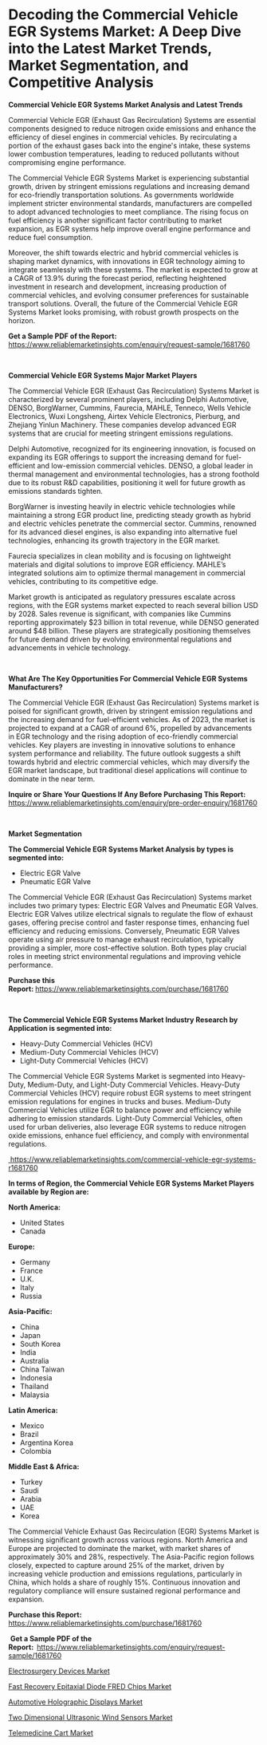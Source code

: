 <p><h1>Decoding the Commercial Vehicle EGR Systems Market: A Deep Dive into the Latest Market Trends, Market Segmentation, and Competitive Analysis</h1></p><p><strong>Commercial Vehicle EGR Systems Market Analysis and Latest Trends</strong></p>
<p><p>Commercial Vehicle EGR (Exhaust Gas Recirculation) Systems are essential components designed to reduce nitrogen oxide emissions and enhance the efficiency of diesel engines in commercial vehicles. By recirculating a portion of the exhaust gases back into the engine's intake, these systems lower combustion temperatures, leading to reduced pollutants without compromising engine performance.</p><p>The Commercial Vehicle EGR Systems Market is experiencing substantial growth, driven by stringent emissions regulations and increasing demand for eco-friendly transportation solutions. As governments worldwide implement stricter environmental standards, manufacturers are compelled to adopt advanced technologies to meet compliance. The rising focus on fuel efficiency is another significant factor contributing to market expansion, as EGR systems help improve overall engine performance and reduce fuel consumption.</p><p>Moreover, the shift towards electric and hybrid commercial vehicles is shaping market dynamics, with innovations in EGR technology aiming to integrate seamlessly with these systems. The market is expected to grow at a CAGR of 13.9% during the forecast period, reflecting heightened investment in research and development, increasing production of commercial vehicles, and evolving consumer preferences for sustainable transport solutions. Overall, the future of the Commercial Vehicle EGR Systems Market looks promising, with robust growth prospects on the horizon.</p></p>
<p><strong>Get a Sample PDF of the Report:&nbsp;</strong> <a href="https://www.reliablemarketinsights.com/enquiry/request-sample/1681760?utm_campaign=1264&utm_medium=2&utm_source=Github&utm_content=ia&utm_term=01102024&utm_id=commercial-vehicle-egr-systems">https://www.reliablemarketinsights.com/enquiry/request-sample/1681760</a></p>
<p>&nbsp;</p>
<p><strong>Commercial Vehicle EGR Systems Major Market Players</strong></p>
<p><p>The Commercial Vehicle EGR (Exhaust Gas Recirculation) Systems Market is characterized by several prominent players, including Delphi Automotive, DENSO, BorgWarner, Cummins, Faurecia, MAHLE, Tenneco, Wells Vehicle Electronics, Wuxi Longsheng, Airtex Vehicle Electronics, Pierburg, and Zhejiang Yinlun Machinery. These companies develop advanced EGR systems that are crucial for meeting stringent emissions regulations.</p><p>Delphi Automotive, recognized for its engineering innovation, is focused on expanding its EGR offerings to support the increasing demand for fuel-efficient and low-emission commercial vehicles. DENSO, a global leader in thermal management and environmental technologies, has a strong foothold due to its robust R&D capabilities, positioning it well for future growth as emissions standards tighten.</p><p>BorgWarner is investing heavily in electric vehicle technologies while maintaining a strong EGR product line, predicting steady growth as hybrid and electric vehicles penetrate the commercial sector. Cummins, renowned for its advanced diesel engines, is also expanding into alternative fuel technologies, enhancing its growth trajectory in the EGR market.</p><p>Faurecia specializes in clean mobility and is focusing on lightweight materials and digital solutions to improve EGR efficiency. MAHLE’s integrated solutions aim to optimize thermal management in commercial vehicles, contributing to its competitive edge.</p><p>Market growth is anticipated as regulatory pressures escalate across regions, with the EGR systems market expected to reach several billion USD by 2028. Sales revenue is significant, with companies like Cummins reporting approximately $23 billion in total revenue, while DENSO generated around $48 billion. These players are strategically positioning themselves for future demand driven by evolving environmental regulations and advancements in vehicle technology.</p></p>
<p>&nbsp;</p>
<p><strong>What Are The Key Opportunities For Commercial Vehicle EGR Systems Manufacturers?</strong></p>
<p><p>The Commercial Vehicle EGR (Exhaust Gas Recirculation) Systems market is poised for significant growth, driven by stringent emission regulations and the increasing demand for fuel-efficient vehicles. As of 2023, the market is projected to expand at a CAGR of around 6%, propelled by advancements in EGR technology and the rising adoption of eco-friendly commercial vehicles. Key players are investing in innovative solutions to enhance system performance and reliability. The future outlook suggests a shift towards hybrid and electric commercial vehicles, which may diversify the EGR market landscape, but traditional diesel applications will continue to dominate in the near term.</p></p>
<p><strong>Inquire or Share Your Questions If Any Before Purchasing This Report:</strong> <a href="https://www.reliablemarketinsights.com/enquiry/pre-order-enquiry/1681760?utm_campaign=1264&utm_medium=2&utm_source=Github&utm_content=ia&utm_term=01102024&utm_id=commercial-vehicle-egr-systems">https://www.reliablemarketinsights.com/enquiry/pre-order-enquiry/1681760</a></p>
<p>&nbsp;</p>
<p><strong>Market Segmentation</strong></p>
<p><strong>The Commercial Vehicle EGR Systems Market Analysis by types is segmented into:</strong></p>
<p><ul><li>Electric EGR Valve</li><li>Pneumatic EGR Valve</li></ul></p>
<p><p>The Commercial Vehicle EGR (Exhaust Gas Recirculation) Systems market includes two primary types: Electric EGR Valves and Pneumatic EGR Valves. Electric EGR Valves utilize electrical signals to regulate the flow of exhaust gases, offering precise control and faster response times, enhancing fuel efficiency and reducing emissions. Conversely, Pneumatic EGR Valves operate using air pressure to manage exhaust recirculation, typically providing a simpler, more cost-effective solution. Both types play crucial roles in meeting strict environmental regulations and improving vehicle performance.</p></p>
<p><strong>Purchase this Report:&nbsp;</strong><a href="https://www.reliablemarketinsights.com/purchase/1681760?utm_campaign=1264&utm_medium=2&utm_source=Github&utm_content=ia&utm_term=01102024&utm_id=commercial-vehicle-egr-systems">https://www.reliablemarketinsights.com/purchase/1681760</a></p>
<p>&nbsp;</p>
<p><strong>The Commercial Vehicle EGR Systems Market Industry Research by Application is segmented into:</strong></p>
<p><ul><li>Heavy-Duty Commercial Vehicles (HCV)</li><li>Medium-Duty Commercial Vehicles (HCV)</li><li>Light-Duty Commercial Vehicles (HCV)</li></ul></p>
<p><p>The Commercial Vehicle EGR Systems Market is segmented into Heavy-Duty, Medium-Duty, and Light-Duty Commercial Vehicles. Heavy-Duty Commercial Vehicles (HCV) require robust EGR systems to meet stringent emission regulations for engines in trucks and buses. Medium-Duty Commercial Vehicles utilize EGR to balance power and efficiency while adhering to emission standards. Light-Duty Commercial Vehicles, often used for urban deliveries, also leverage EGR systems to reduce nitrogen oxide emissions, enhance fuel efficiency, and comply with environmental regulations.</p></p>
<p><a href="https://www.reliablemarketinsights.com/commercial-vehicle-egr-systems-r1681760?utm_campaign=1264&utm_medium=2&utm_source=Github&utm_content=ia&utm_term=01102024&utm_id=commercial-vehicle-egr-systems">&nbsp;https://www.reliablemarketinsights.com/commercial-vehicle-egr-systems-r1681760</a></p>
<p><strong>In terms of Region, the Commercial Vehicle EGR Systems Market Players available by Region are:</strong></p>
<p>
    <p> <strong> North America: </strong>
        <ul>
            <li>United States</li>
            <li>Canada</li>
        </ul>
        </p> 
    <p> <strong> Europe: </strong>
        <ul>
            <li>Germany</li>
            <li>France</li>
            <li>U.K.</li>
            <li>Italy</li>
            <li>Russia</li>
        </ul>
        </p> 
    <p> <strong> Asia-Pacific: </strong>
        <ul>
            <li>China</li>
            <li>Japan</li>
            <li>South Korea</li>
            <li>India</li>
            <li>Australia</li>
            <li>China Taiwan</li>
            <li>Indonesia</li>
            <li>Thailand</li>
            <li>Malaysia</li>
        </ul>
        </p> 
    <p> <strong> Latin America: </strong>
        <ul>
            <li>Mexico</li>
            <li>Brazil</li>
            <li>Argentina Korea</li>
            <li>Colombia</li>
        </ul>
        </p> 
    <p> <strong> Middle East & Africa: </strong>
        <ul>
            <li>Turkey</li>
            <li>Saudi</li>
            <li>Arabia</li>
            <li>UAE</li>
            <li>Korea</li>
        </ul>
    </p>
    </p>
<p><p>The Commercial Vehicle Exhaust Gas Recirculation (EGR) Systems Market is witnessing significant growth across various regions. North America and Europe are projected to dominate the market, with market shares of approximately 30% and 28%, respectively. The Asia-Pacific region follows closely, expected to capture around 25% of the market, driven by increasing vehicle production and emissions regulations, particularly in China, which holds a share of roughly 15%. Continuous innovation and regulatory compliance will ensure sustained regional performance and expansion.</p></p>
<p><strong>Purchase this Report: </strong><a href="https://www.reliablemarketinsights.com/purchase/1681760?utm_campaign=1264&utm_medium=2&utm_source=Github&utm_content=ia&utm_term=01102024&utm_id=commercial-vehicle-egr-systems">https://www.reliablemarketinsights.com/purchase/1681760</a></p>
<p>&nbsp;<strong>Get a Sample PDF of the Report:&nbsp;&nbsp;</strong><a href="https://www.reliablemarketinsights.com/enquiry/request-sample/1681760?utm_campaign=1264&utm_medium=2&utm_source=Github&utm_content=ia&utm_term=01102024&utm_id=commercial-vehicle-egr-systems">https://www.reliablemarketinsights.com/enquiry/request-sample/1681760</a></p>
<p><strong></strong></p>
<p><p><a href="https://www.linkedin.com/pulse/electrosurgery-devices-market-overview-regional-outlook-lyale?utm_campaign=1264&utm_medium=2&utm_source=Github&utm_content=ia&utm_term=01102024&utm_id=commercial-vehicle-egr-systems">Electrosurgery Devices Market</a></p><p><a href="https://issuu.com/reportprime-2/docs/fast-recovery-epitaxial-diode-fred-_b74d4e3db444cf?utm_campaign=1264&utm_medium=2&utm_source=Github&utm_content=ia&utm_term=01102024&utm_id=commercial-vehicle-egr-systems">Fast Recovery Epitaxial Diode FRED Chips Market</a></p><p><a href="https://github.com/julyju69/Market-Research-Report-List-5/blob/main/automotive-holographic-displays-market.md?utm_campaign=1264&utm_medium=2&utm_source=Github&utm_content=ia&utm_term=01102024&utm_id=commercial-vehicle-egr-systems">Automotive Holographic Displays Market</a></p><p><a href="https://issuu.com/reportprime-2/docs/two-dimensional-ultrasonic-wind-sen_ffed2813a28ae3?utm_campaign=1264&utm_medium=2&utm_source=Github&utm_content=ia&utm_term=01102024&utm_id=commercial-vehicle-egr-systems">Two Dimensional Ultrasonic Wind Sensors Market</a></p><p><a href="https://www.linkedin.com/pulse/analyzing-telemedicine-cart-market-dynamics-growth-drivers-forecasted-mgb0f?utm_campaign=1264&utm_medium=2&utm_source=Github&utm_content=ia&utm_term=01102024&utm_id=commercial-vehicle-egr-systems">Telemedicine Cart Market</a></p></p>